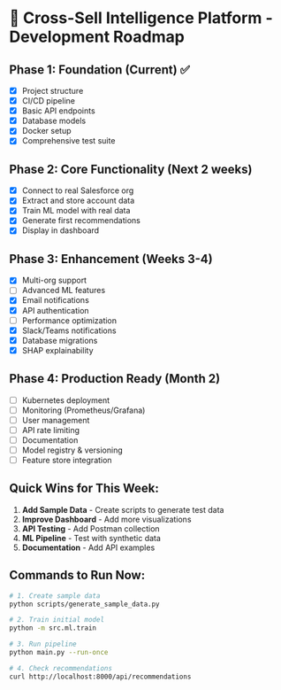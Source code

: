 # 🚀 Cross-Sell Intelligence Platform - Development Roadmap

## Phase 1: Foundation (Current) ✅
- [x] Project structure
- [x] CI/CD pipeline
- [x] Basic API endpoints
- [x] Database models
- [x] Docker setup
- [x] Comprehensive test suite

## Phase 2: Core Functionality (Next 2 weeks)
- [x] Connect to real Salesforce org
- [x] Extract and store account data
- [x] Train ML model with real data
- [x] Generate first recommendations
- [x] Display in dashboard

## Phase 3: Enhancement (Weeks 3-4)
- [x] Multi-org support
- [ ] Advanced ML features
- [x] Email notifications
- [x] API authentication
- [ ] Performance optimization
- [x] Slack/Teams notifications
- [x] Database migrations
- [x] SHAP explainability

## Phase 4: Production Ready (Month 2)
- [ ] Kubernetes deployment
- [ ] Monitoring (Prometheus/Grafana)
- [ ] User management
- [ ] API rate limiting
- [ ] Documentation
- [ ] Model registry & versioning
- [ ] Feature store integration

## Quick Wins for This Week:
1. **Add Sample Data** - Create scripts to generate test data
2. **Improve Dashboard** - Add more visualizations
3. **API Testing** - Add Postman collection
4. **ML Pipeline** - Test with synthetic data
5. **Documentation** - Add API examples

## Commands to Run Now:
```bash
# 1. Create sample data
python scripts/generate_sample_data.py

# 2. Train initial model
python -m src.ml.train

# 3. Run pipeline
python main.py --run-once

# 4. Check recommendations
curl http://localhost:8000/api/recommendations
```
